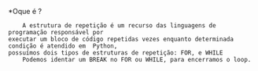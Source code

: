   

*Oque é ? 

        A estrutura de repetição é um recurso das linguagens de programação responsável por
    executar um bloco de código repetidas vezes enquanto determinada condição é atendido em  Python,
    possuímos dois tipos de estruturas de repetição: FOR, e WHILE 
        Podemos identar um BREAK no FOR ou WHILE, para encerramos o loop.

    
